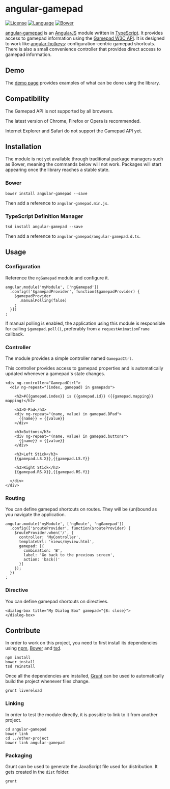 angular-gamepad
===============
[![License](https://img.shields.io/badge/License-Apache_2.0-red.svg?style=flat-square)](https://github.com/pcx360/angular-gamepad/blob/master/LICENSE)
[![Language](https://img.shields.io/badge/Language-TypeScript-red.svg?style=flat-square)](http://www.typescriptlang.org/)
[![Bower](https://img.shields.io/badge/Bower-n%2Fa-orange.svg?style=flat-square)](https://github.com/pcx360/bower-angular-gamepad)

[angular-gamepad](https://github.com/pcx360/angular-gamepad/) is an [AngularJS](https://angularjs.org/) module written in [TypeScript](http://en.wikipedia.org/wiki/TypeScript). It provides access to gamepad information using the [Gamepad W3C API](https://dvcs.w3.org/hg/gamepad/raw-file/default/gamepad.html). It is designed to work like [angular-hotkeys](https://github.com/chieffancypants/angular-hotkeys/): configuration-centric gamepad shortcuts. There is also a small convenience controller that provides direct access to gamepad information.

## Demo

The [demo page](https://pcx360.github.com/angular-gamepad/) provides examples of what can be done using the library.

## Compatibility

The Gamepad API is not supported by all browsers.

The latest version of Chrome, Firefox or Opera is recommended.

Internet Explorer and Safari do not support the Gamepad API yet.

## Installation

The module is not yet available through traditional package managers such as Bower, meaning the commands below will not work. Packages will start appearing once the library reaches a stable state.

### Bower

```
bower install angular-gamepad --save
```

Then add a reference to `angular-gamepad.min.js`.

### TypeScript Definition Manager

```
tsd install angular-gamepad --save
```

Then add a reference to `angular-gamepad/angular-gamepad.d.ts`.

## Usage

### Configuration

Reference the `ngGamepad` module and configure it.

```
angular.module('myModule', ['ngGamepad'])
  .config(['$gamepadProvider', function($gamepadProvider) {
    $gamepadProvider
      .manualPolling(false)
    ;
  }])
;
```

If manual polling is enabled, the application using this module is responsible for calling `$gamepad.poll()`, preferably from a `requestAnimationFrame` callback.

### Controller

The module provides a simple controller named `GamepadCtrl`.

This controller provides access to gamepad properties and is automatically updated whenever a gamepad's state changes.

```
<div ng-controller="GamepadCtrl">
  <div ng-repeat="(index, gamepad) in gamepads">

    <h2>#{{gamepad.index}} is {{gamepad.id}} ({{gamepad.mapping}} mapping)</h2>

    <h3>D-Pad</h3>
    <div ng-repeat="(name, value) in gamepad.DPad">
      {{name}} = {{value}}
    </div>

    <h3>Buttons</h3>
    <div ng-repeat="(name, value) in gamepad.buttons">
      {{name}} = {{value}}
    </div>

    <h3>Left Stick</h3>
    {{gamepad.LS.X}},{{gamepad.LS.Y}}

    <h3>Right Stick</h3>
    {{gamepad.RS.X}},{{gamepad.RS.Y}}

  </div>
</div>
```

### Routing

You can define gamepad shortcuts on routes. They will be (un)bound as you navigate the application.

```
angular.module('myModule', ['ngRoute', 'ngGamepad'])
  .config(['$routeProvider', function($routeProvider) {
    $routeProvider.when('/', {
      controller: 'MyController',
      templateUrl: 'views/myview.html',
      gamepad: [{
        combination: 'B',
        label: 'Go back to the previous screen',
        action: 'back()'
      }]
    });
  })
;
```

### Directive

You can define gamepad shortcuts on directives.

```
<dialog-box title="My Dialog Box" gamepad="{B: close}">
</dialog-box>
```

## Contribute

In order to work on this project, you need to first install its dependencies using [npm](https://www.npmjs.org/), [Bower](http://bower.io/) and [tsd](http://definitelytyped.org/tsd/).

```
npm install
bower install
tsd reinstall
```

Once all the dependencies are installed, [Grunt](http://gruntjs.com/) can be used to automatically build the project whenever files change.

```
grunt livereload
```

### Linking

In order to test the module directly, it is possible to link to it from another project.

```
cd angular-gamepad
bower link
cd ../other-project
bower link angular-gamepad
```

### Packaging

Grunt can be used to generate the JavaScript file used for distribution. It gets created in the ``dist`` folder.

```
grunt
```
